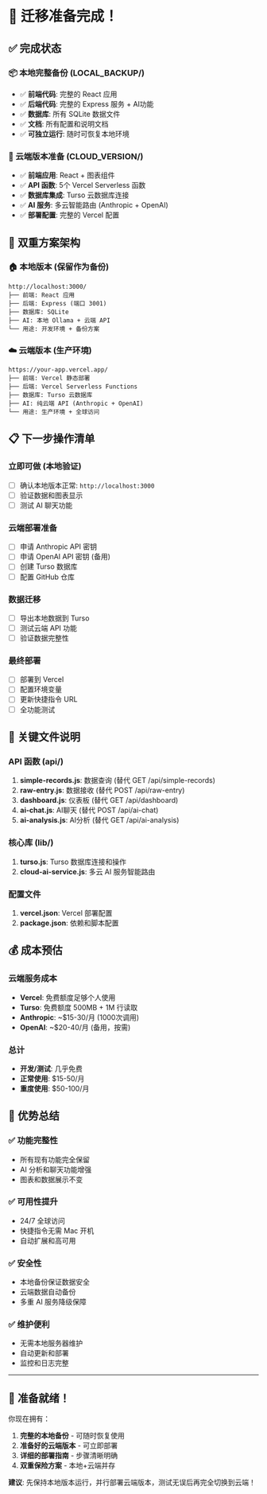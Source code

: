 # 🎉 迁移准备完成！

## ✅ 完成状态

### 📦 本地完整备份 (LOCAL_BACKUP/)
- ✅ **前端代码**: 完整的 React 应用
- ✅ **后端代码**: 完整的 Express 服务 + AI功能
- ✅ **数据库**: 所有 SQLite 数据文件
- ✅ **文档**: 所有配置和说明文档
- ✅ **可独立运行**: 随时可恢复本地环境

### 🚀 云端版本准备 (CLOUD_VERSION/)
- ✅ **前端应用**: React + 图表组件
- ✅ **API 函数**: 5个 Vercel Serverless 函数
- ✅ **数据库集成**: Turso 云数据库连接
- ✅ **AI 服务**: 多云智能路由 (Anthropic + OpenAI)
- ✅ **部署配置**: 完整的 Vercel 配置

## 🎯 双重方案架构

### 🏠 本地版本 (保留作为备份)
```
http://localhost:3000/
├── 前端: React 应用
├── 后端: Express (端口 3001)
├── 数据库: SQLite
├── AI: 本地 Ollama + 云端 API
└── 用途: 开发环境 + 备份方案
```

### ☁️ 云端版本 (生产环境)
```
https://your-app.vercel.app/
├── 前端: Vercel 静态部署
├── 后端: Vercel Serverless Functions
├── 数据库: Turso 云数据库
├── AI: 纯云端 API (Anthropic + OpenAI)
└── 用途: 生产环境 + 全球访问
```

## 📋 下一步操作清单

### 立即可做 (本地验证)
- [ ] 确认本地版本正常: `http://localhost:3000`
- [ ] 验证数据和图表显示
- [ ] 测试 AI 聊天功能

### 云端部署准备
- [ ] 申请 Anthropic API 密钥
- [ ] 申请 OpenAI API 密钥 (备用)
- [ ] 创建 Turso 数据库
- [ ] 配置 GitHub 仓库

### 数据迁移
- [ ] 导出本地数据到 Turso
- [ ] 测试云端 API 功能
- [ ] 验证数据完整性

### 最终部署
- [ ] 部署到 Vercel
- [ ] 配置环境变量
- [ ] 更新快捷指令 URL
- [ ] 全功能测试

## 🔧 关键文件说明

### API 函数 (api/)
1. **simple-records.js**: 数据查询 (替代 GET /api/simple-records)
2. **raw-entry.js**: 数据接收 (替代 POST /api/raw-entry)
3. **dashboard.js**: 仪表板 (替代 GET /api/dashboard)
4. **ai-chat.js**: AI聊天 (替代 POST /api/ai-chat)
5. **ai-analysis.js**: AI分析 (替代 GET /api/ai-analysis)

### 核心库 (lib/)
1. **turso.js**: Turso 数据库连接和操作
2. **cloud-ai-service.js**: 多云 AI 服务智能路由

### 配置文件
1. **vercel.json**: Vercel 部署配置
2. **package.json**: 依赖和脚本配置

## 💰 成本预估

### 云端服务成本
- **Vercel**: 免费额度足够个人使用
- **Turso**: 免费额度 500MB + 1M 行读取
- **Anthropic**: ~$15-30/月 (1000次调用)
- **OpenAI**: ~$20-40/月 (备用，按需)

### 总计
- **开发/测试**: 几乎免费
- **正常使用**: $15-50/月
- **重度使用**: $50-100/月

## 🎊 优势总结

### ✅ 功能完整性
- 所有现有功能完全保留
- AI 分析和聊天功能增强
- 图表和数据展示不变

### ✅ 可用性提升
- 24/7 全球访问
- 快捷指令无需 Mac 开机
- 自动扩展和高可用

### ✅ 安全性
- 本地备份保证数据安全
- 云端数据自动备份
- 多重 AI 服务降级保障

### ✅ 维护便利
- 无需本地服务器维护
- 自动更新和部署
- 监控和日志完整

---

## 🚀 准备就绪！

你现在拥有：
1. **完整的本地备份** - 可随时恢复使用
2. **准备好的云端版本** - 可立即部署
3. **详细的部署指南** - 步骤清晰明确
4. **双重保险方案** - 本地+云端并存

**建议**: 先保持本地版本运行，并行部署云端版本，测试无误后再完全切换到云端！
